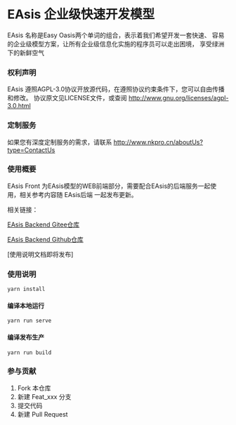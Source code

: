 # EAsis 企业级快速开发模型

EAsis 名称是Easy Oasis两个单词的组合，表示着我们希望开发一套快速、
容易的企业级模型方案，让所有企业级信息化实施的程序员可以走出困境，
享受绿洲下的新鲜空气

### 权利声明
EAsis 遵照AGPL-3.0协议开放源代码，在遵照协议约束条件下，您可以自由传播和修改。
协议原文见LICENSE文件，或查阅 http://www.gnu.org/licenses/agpl-3.0.html

### 定制服务
如果您有深度定制服务的需求，请联系 http://www.nkpro.cn/aboutUs?type=ContactUs

### 使用概要
EAsis Front 为EAsis模型的WEB前端部分，需要配合EAsis的后端服务一起使用，相关参考内容随 EAsis后端 一起发布更新。

相关链接：

[EAsis Backend Gitee仓库](https://gitee.com/newcorenet/easis-backend)

[EAsis Backend Github仓库](https://github.com/nk-china/easis-backend)

[使用说明文档即将发布]

### 使用说明

```
yarn install
```

#### 编译本地运行
```
yarn run serve
```

#### 编译发布生产
```
yarn run build
```


### 参与贡献

1.  Fork 本仓库
2.  新建 Feat_xxx 分支
3.  提交代码
4.  新建 Pull Request